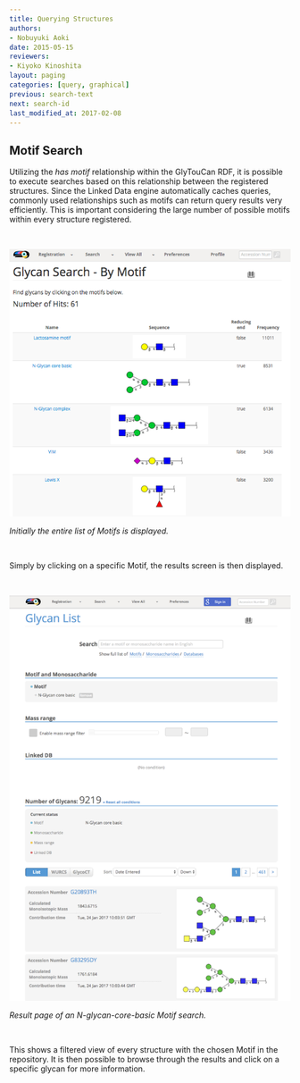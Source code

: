```yaml
---
title: Querying Structures
authors:
- Nobuyuki Aoki
date: 2015-05-15
reviewers:
- Kiyoko Kinoshita
layout: paging
categories: [query, graphical]
previous: search-text
next: search-id
last_modified_at: 2017-02-08
---
```


Motif Search
------------

Utilizing the _has motif_ relationship within the GlyTouCan RDF, it is possible to execute searches based on this relationship between the registered structures.  Since the Linked Data engine automatically caches queries, commonly used relationships such as motifs can return query results very efficiently.  This is important considering the large number of possible motifs within every structure registered.

<br>

![GlyTouCan Graphical Interface](/images/manual/search-motif.png)

_Initially the entire list of Motifs is displayed._

<br>

Simply by clicking on a specific Motif, the results screen is then displayed.   

<br>

![GlyTouCan Graphical Interface Results](/images/manual/search-motif-nglycan.png)

_Result page of an N-glycan-core-basic Motif search._

<br>

This shows a filtered view of every structure with the chosen Motif in the repository.  It is then possible to browse through the results and click on a specific glycan for more information. 

<br>

<div id='discourse-comments'></div>

<script type="text/javascript">
  DiscourseEmbed = { discourseUrl: 'http://test.discourse.glytoucan.org/',
                     discourseEmbedUrl: 'http://code.glytoucan.org/manual/search-motif/' };

  (function() {
    var d = document.createElement('script'); d.type = 'text/javascript'; d.async = true;
    d.src = DiscourseEmbed.discourseUrl + 'javascripts/embed.js';
    (document.getElementsByTagName('head')[0] || document.getElementsByTagName('body')[0]).appendChild(d);
  })();
</script>

<br>

<br>
